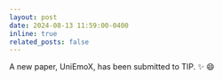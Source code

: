 ```yaml
---
layout: post
date: 2024-08-13 11:59:00-0400
inline: true
related_posts: false
---
```


A new paper, UniEmoX, has been submitted to TIP.​ :sparkles: :smile:


